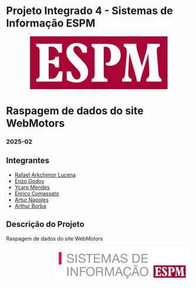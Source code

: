 # Projeto Integrado 4 - Sistemas de Informação ESPM

<p align="center">
    <a href="https://www.espm.br/cursos-de-graduacao/sistemas-de-informacao/"><img src="https://raw.githubusercontent.com/tech-espm/misc-template/main/logo.png" alt="Sistemas de Informação ESPM" style="width: 375px;"/></a>
</p>

# Raspagem de dados do site WebMotors

### 2025-02

## Integrantes
- [Rafael Arkchimor Lucena](https://github.com/rafaarklu)
- [Enzo Godoy](https://github.com/EnzoGodoy)
- [Ycaro Mendes](https://github.com/Ykacraft)
- [Enrico Comasseto](https://github.com/EnricoDiGioia)
- [Artur Napoles](https://github.com/NAartur21)
- [Arthur Borba](https://github.com/Borba70)


## Descrição do Projeto

Raspagem de dados do site WebMotors


<p align="right">
    <a href="https://www.espm.br/cursos-de-graduacao/sistemas-de-informacao/"><img src="https://raw.githubusercontent.com/tech-espm/misc-template/main/logo-si-512.png" alt="Sistemas de Informação ESPM" style="width: 375px;"/></a>
</p>
